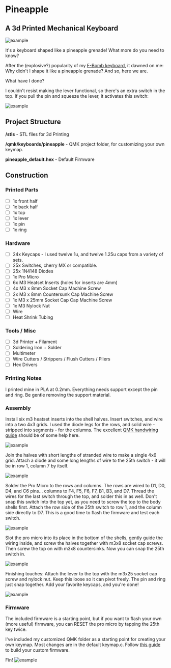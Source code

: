 # Pineapple
## A 3d Printed Mechanical Keyboard
![example](https://i.imgur.com/QSNU3y5.jpg)

It's a keyboard shaped like a pineapple grenade! What more do you need to know?

After the (explosive?) popularity of my [F-Bomb keyboard](https://github.com/dbostian/fbomb), it dawned on me: Why didn't I shape it like a pineapple grenade? And so, here we are.

What have I done?


I couldn't resist making the lever functional, so there's an extra switch in the top. If you pull the pin and squeeze the lever, it activates this switch:

![example](https://i.imgur.com/Q5l1pZU.jpg)


## Project Structure
**/stls** - STL files for 3d Printing

**/qmk/keyboards/pineapple** - QMK project folder, for customizing your own keymap. 

**pineapple_default.hex** - Default Firmware


## Construction

### Printed Parts
- [ ] 1x front half
- [ ] 1x back half
- [ ] 1x top
- [ ] 1x lever
- [ ] 1x pin
- [ ] 1x ring

### Hardware
- [ ] 24x Keycaps - I used twelve 1u, and twelve 1.25u caps from a variety of sets.
- [ ] 25x Switches, cherry MX or compatible.
- [ ] 25x 1N4148 Diodes
- [ ] 1x Pro Micro
- [ ] 6x M3 Heatset Inserts (holes for inserts are 4mm)
- [ ] 4x M3 x 8mm Socket Cap Machine Screw
- [ ] 2x M3 x 8mm Countersunk Cap Machine Screw
- [ ] 1x M3 x 25mm Socket Cap Cap Machine Screw
- [ ] 1x M3 Nylock Nut
- [ ] Wire
- [ ] Heat Shrink Tubing

### Tools / Misc
- [ ] 3d Printer + Filament
- [ ] Soldering Iron + Solder
- [ ] Multimeter
- [ ] Wire Cutters / Strippers / Flush Cutters / Pliers
- [ ] Hex Drivers

### Printing Notes
I printed mine in PLA at 0.2mm. Everything needs support except the pin and ring. Be gentle removing the support material.

### Assembly
Install six m3 heatset inserts into the shell halves. Insert switches, and wire into a two 4x3 grids. I used the diode legs for the rows, and solid wire - stripped into segments - for the columns. The excellent [QMK handwiring guide](https://beta.docs.qmk.fm/using-qmk/guides/keyboard-building/hand_wire) should be of some help here.

![example](https://i.imgur.com/aUI9oo0.jpg)

Join the halves with short lengths of stranded wire to make a single 4x6 grid. Attach a diode and some long lengths of wire to the 25th switch - it will be in row 1, column 7 by itself.

![example](https://i.imgur.com/SHfpmGW.jpg)

Solder the Pro Micro to the rows and columns.  The rows are wired to D1, D0, D4, and C6 pins... columns to F4, F5, F6, F7, B1, B3, and D7. Thread the wires for the last switch through the top, and solder this in as well. Don't snap this switch into the top yet, as you need to screw the top to the body shells first. Attach the row side of the 25th switch to row 1, and the column side directly to D7. This is a good time to flash the firmware and test each switch.

![example](https://i.imgur.com/jBpvN2m.jpg)

Slot the pro micro into its place in the bottom of the shells, gently guide the wiring inside, and screw the halves together with m3x8 socket cap screws. Then screw the top on with m3x8 countersinks. Now you can snap the 25th switch in.

![example](https://i.imgur.com/iU7rBnp.jpg)

Finishing touches: Attach the lever to the top with the m3x25 socket cap screw and nylock nut. Keep this loose so it can pivot freely. The pin and ring just snap together. Add your favorite keycaps, and you're done!

![example](https://i.imgur.com/CMQH5ZL.jpg)


### Firmware
The included firmware is a starting point, but if you want to flash your own (more useful) firmware, you can RESET the pro micro by tapping the 25th key twice.

I've included my customized QMK folder as a starting point for creating your own keymap. Most changes are in the default keymap.c. Follow [this guide](https://beta.docs.qmk.fm/tutorial/newbs_building_firmware) to build your custom firmware.


Fin!
![example](https://i.imgur.com/ngPP8eN.jpg)
